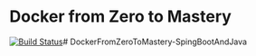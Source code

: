 # Docker from Zero to Mastery

[![Build Status](https://travis-ci.org/rubenseloy/repo.svg?branch=master)](https://travis-ci.org/rubenseloy/repo)# DockerFromZeroToMastery-SpingBootAndJava
